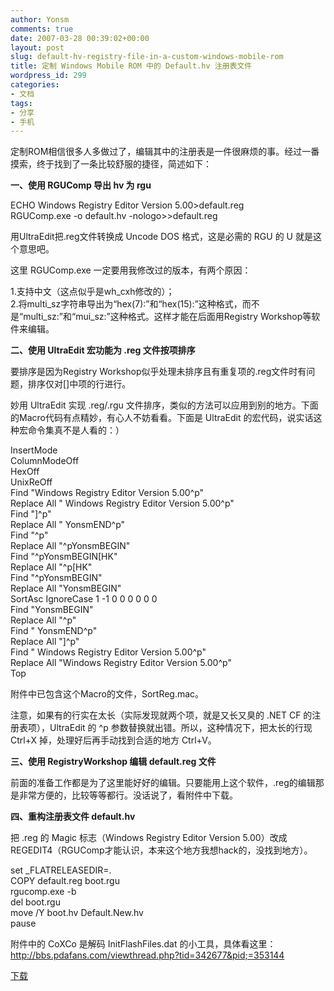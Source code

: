 ```yaml
---
author: Yonsm
comments: true
date: 2007-03-28 00:39:02+00:00
layout: post
slug: default-hv-registry-file-in-a-custom-windows-mobile-rom
title: 定制 Windows Mobile ROM 中的 Default.hv 注册表文件
wordpress_id: 299
categories:
- 文档
tags:
- 分享
- 手机
---
```


定制ROM相信很多人多做过了，编辑其中的注册表是一件很麻烦的事。经过一番摸索，终于找到了一条比较舒服的捷径，简述如下：  
  
**一、使用 RGUComp 导出 hv 为 rgu**  
  
  
ECHO Windows Registry Editor Version 5.00>default.reg  
RGUComp.exe -o default.hv -nologo>>default.reg  
  
  
用UltraEdit把.reg文件转换成 Uncode DOS 格式，这是必需的 RGU 的 U 就是这个意思吧。  
  
这里 RGUComp.exe 一定要用我修改过的版本，有两个原因：  
  
1.支持中文（这点似乎是wh_cxh修改的）；  
2.将multi_sz字符串导出为“hex(7):”和“hex(15):”这种格式，而不是“multi_sz:”和“mui_sz:”这种格式。这样才能在后面用Registry Workshop等软件来编辑。  
  
  
**二、使用 UltraEdit 宏功能为 .reg 文件按项排序**  
  
要排序是因为Registry Workshop似乎处理未排序且有重复项的.reg文件时有问题，排序仅对[]中项的行进行。<!-- more -->  
  
妙用 UltraEdit 实现 .reg/.rgu 文件排序，类似的方法可以应用到别的地方。下面的Macro代码有点精妙，有心人不妨看看。下面是 UltraEdit 的宏代码，说实话这种宏命令集真不是人看的：）  
  
  
  
InsertMode  
ColumnModeOff  
HexOff  
UnixReOff  
Find "Windows Registry Editor Version 5.00^p"  
Replace All " Windows Registry Editor Version 5.00^p"  
Find "]^p"  
Replace All " YonsmEND^p"  
Find "^p"  
Replace All "^pYonsmBEGIN"  
Find "^pYonsmBEGIN[HK"  
Replace All "^p[HK"  
Find "^pYonsmBEGIN"  
Replace All "YonsmBEGIN"  
SortAsc IgnoreCase 1 -1 0 0 0 0 0 0  
Find "YonsmBEGIN"  
Replace All "^p"  
Find " YonsmEND^p"  
Replace All "]^p"  
Find " Windows Registry Editor Version 5.00^p"  
Replace All "Windows Registry Editor Version 5.00^p"  
Top  
  
附件中已包含这个Macro的文件，SortReg.mac。  
  
注意，如果有的行实在太长（实际发现就两个项，就是又长又臭的 .NET CF 的注册表项），UltraEdit 的 ^p 参数替换就出错。所以，这种情况下，把太长的行现 Ctrl+X 掉，处理好后再手动找到合适的地方 Ctrl+V。  
  
  
**三、使用 RegistryWorkshop 编辑 default.reg 文件**  
  
前面的准备工作都是为了这里能好好的编辑。只要能用上这个软件，.reg的编辑那是非常方便的，比较等等都行。没话说了，看附件中下载。  
  
**四、重构注册表文件 default.hv**  
  
把 .reg 的 Magic 标志（Windows Registry Editor Version 5.00）改成 REGEDIT4（RGUComp才能认识，本来这个地方我想hack的，没找到地方）。  
  
  
  
set _FLATRELEASEDIR=.  
COPY default.reg boot.rgu  
rgucomp.exe -b  
del boot.rgu  
move /Y boot.hv Default.New.hv  
pause  
  
  
附件中的 CoXCo 是解码 InitFlashFiles.dat 的小工具，具体看这里：http://bbs.pdafans.com/viewthread.php?tid=342677&pid;=353144  
  
[下载](/asserts/1174991588_0.rar)  

